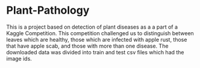 # Plant-Pathology
This is a project based on detection of plant diseases as a a part of a Kaggle Competition. This competition challenged us to distinguish between leaves which are healthy, those which are infected with apple rust, those that have apple scab, and those with more than one disease. The downloaded data was divided into train and test csv files which had the image ids. 
